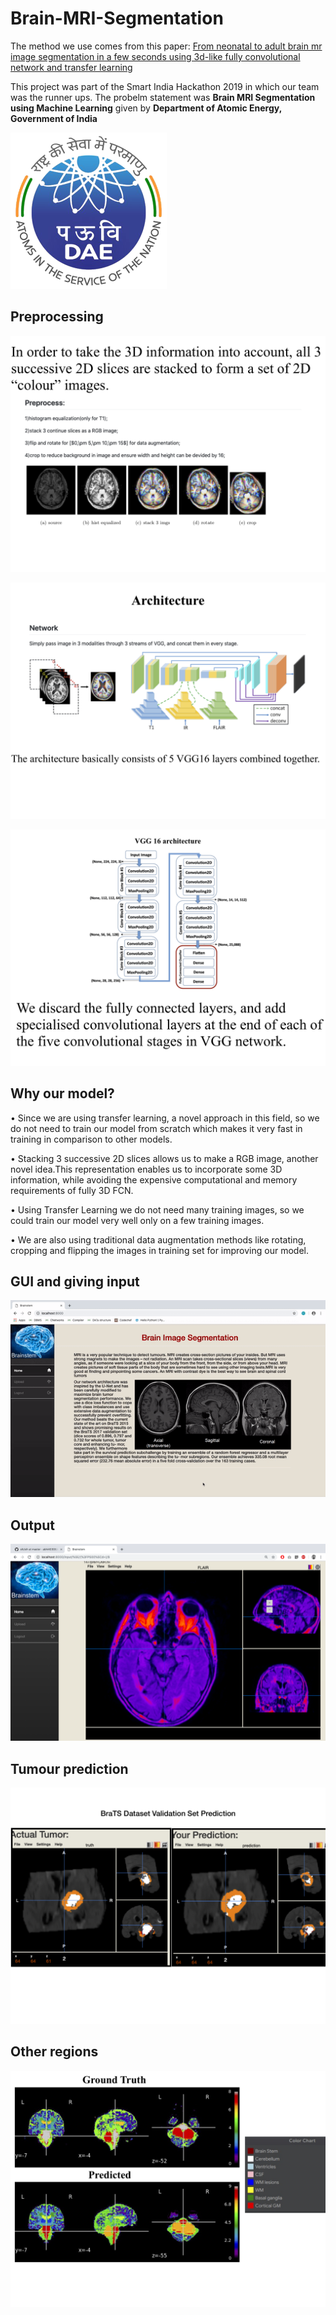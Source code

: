 # Brain-MRI-Segmentation

The method we use comes from this paper:
[From neonatal to adult brain
mr image segmentation in a few seconds using 3d-like fully convolutional network and transfer learning](https://www.lrde.epita.fr/wiki/Publications/xu.17.icip)

This project was part of the Smart India Hackathon 2019 in which our team was the runner ups.
The probelm statement was **Brain MRI Segmentation using Machine Learning** given by **Department of Atomic Energy, Government of India**

![DAE](dae.png)

## Preprocessing

![preprocess](pres.jpg)


![architecture](archi.jpg)

![VGG16](vgga.jpg)

## Why our model?

• Since we are using transfer learning, a novel approach in this field, so we do not need to train our model from scratch which makes it very fast in training in comparison to other models.

• Stacking 3 successive 2D slices allows us to make a RGB image, another novel idea.This representation enables us to incorporate some 3D information, while avoiding the expensive computational and memory requirements of fully 3D FCN.

• Using Transfer Learning we do not need many training images, so we could train our model very well only on a few training images.

• We are also using traditional data augmentation methods like rotating, cropping and flipping the images in training set for improving our model.

## GUI and giving input

![GUI](working.gif)


## Output

![gui](images/screen1.png)

## Tumour prediction

![tumour](pred2.jpg)

## Other regions

![](pred1.jpg)
